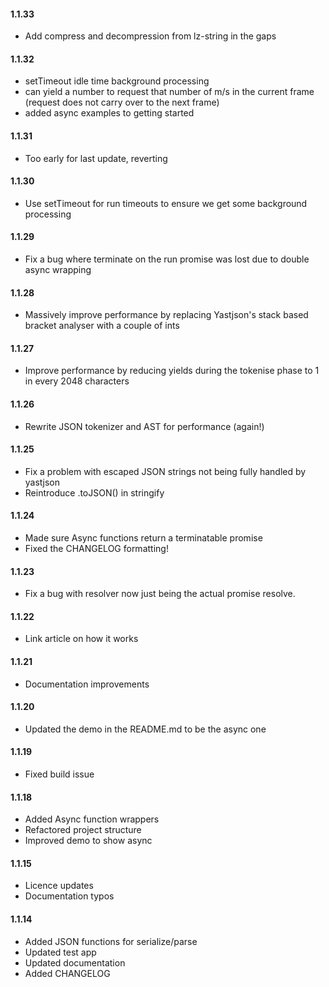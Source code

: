 #### 1.1.33

- Add compress and decompression from lz-string in the gaps

#### 1.1.32

- setTimeout idle time background processing
- can yield a number to request that number of m/s in the current frame (request does not carry over to the next frame)
- added async examples to getting started

#### 1.1.31

- Too early for last update, reverting

#### 1.1.30

- Use setTimeout for run timeouts to ensure we get some background processing

#### 1.1.29

- Fix a bug where terminate on the run promise was lost due to double async wrapping

#### 1.1.28

- Massively improve performance by replacing Yastjson's stack based bracket analyser with a couple of ints

#### 1.1.27

- Improve performance by reducing yields during the tokenise phase to 1 in every 2048 characters

#### 1.1.26

- Rewrite JSON tokenizer and AST for performance (again!)

#### 1.1.25

- Fix a problem with escaped JSON strings not being fully handled by yastjson
- Reintroduce .toJSON() in stringify

#### 1.1.24

- Made sure Async functions return a terminatable promise
- Fixed the CHANGELOG formatting!

#### 1.1.23

- Fix a bug with resolver now just being the actual promise resolve.

#### 1.1.22

- Link article on how it works

#### 1.1.21

- Documentation improvements

#### 1.1.20

- Updated the demo in the README.md to be the async one

#### 1.1.19

- Fixed build issue

#### 1.1.18

- Added Async function wrappers
- Refactored project structure
- Improved demo to show async

#### 1.1.15

- Licence updates
- Documentation typos

#### 1.1.14

- Added JSON functions for serialize/parse
- Updated test app
- Updated documentation
- Added CHANGELOG
